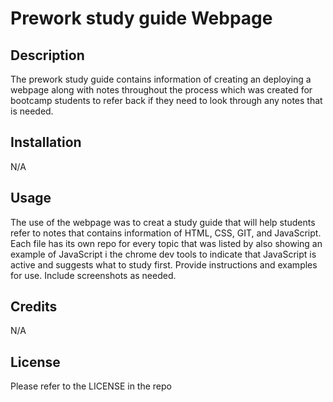 # Prework study guide Webpage

## Description 

The prework study guide contains information of creating an deploying a webpage along with notes throughout the process which was created for bootcamp students to refer back if they need to look through any notes that is needed.


## Installation

N/A

## Usage

The use of the webpage was to creat a study guide that will help students refer to notes that contains information of HTML, CSS, GIT, and JavaScript. Each file has its own repo for every topic that was listed by also showing an example of JavaScript i the chrome dev tools to indicate that JavaScript is active and suggests what to study first.
Provide instructions and examples for use. Include screenshots as needed.

## Credits
N/A

## License
Please refer to the LICENSE in the repo